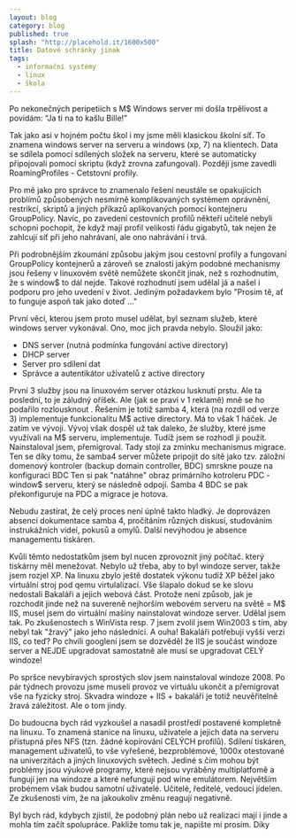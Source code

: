 ```yaml
---
layout: blog
category: blog
published: true
splash: "http://placehold.it/1600x500"
title: Datové schránky jinak
tags:
  - informační systémy
  - linux
  - škola
---
```


Po nekonečných peripetiích s M$ Windows server mi došla trpělivost a povidám:
“Ja ti na to kašlu Bille!”

Tak jako asi v hojném počtu škol i my jsme měli klasickou školní síť.
To znamena windows server na serveru a windows (xp, 7) na klientech.
Data se sdílela pomocí sdílených složek na serveru,
které se automaticky připojovali pomocí skriptu (když zrovna zafungoval).
Později jsme zavedli RoamingProfiles - Cetstovní profily.

Pro mě jako pro správce to znamenalo řešení neustále se opakujících problímů
způsobených nesmírně komplikovaných systémem oprávnění, restrikcí,
skriptů a jiných příkazů aplikovaných pomocí kontejneru GroupPolicy.
Navíc, po zavedení cestovních profilů někteří učitelé nebyli schopni pochopit,
že když mají profil velikosti řádu gigabytů, tak nejen že zahlcují síť
při jeho nahrávaní, ale ono nahrávání i trvá.

Při podrobnějším zkoumání způsobu jakým jsou cestovní profily a fungovaní
GroupPolicy kontejnerů a zároveň se znalostí jakým podobné mechanismy jsou
řešeny v linuxovém světě nemůžete skončit jinak, než s rozhodnutím,
že s window$ to dál nejde.
Takové rozhodnutí jsem udělal já a našel i podporu pro jeho uvedení v život.
Jediným požadavkem bylo "Prosim tě, ať to funguje aspoň tak jako doteď ..."

První věcí, kterou jsem proto musel udělat, byl seznam služeb,
které windows server vykonával. Ono, moc jich pravda nebylo. Sloužil jako:

- DNS server (nutná podmínka fungování active directory)
- DHCP server
- Server pro sdílení dat
- Správce a autentikátor uživatelů z active directory

První 3 služby jsou na linuxovém server otázkou lusknutí prstu.
Ale ta poslední, to je záludný oříšek.
Ale (jak se praví v 1 reklamě) mně se ho podařilo rozlousknout .
Řešením je totiž samba 4, která (na rozdíl od verze 3) implementuje funkcionalitu M$ active directory.
Má to však 1 háček.
Je zatím ve vývoji.
Vývoj však dospěl už tak daleko, že služby, které jsme využívali na M$ serveru, implementuje.
Tudíž jsem se rozhodl ji použít.
Nainstaloval jsem, přemigroval.
Tady stojí za zmínku mechanismus migrace.
Ten se díky tomu, že samba4 server můžete pripojit do sítě jako tzv. záložní domenový kontroler (backup domain controller, BDC) smrskne pouze na konfiguraci BDC
Ten si pak "natáhne" obraz primárního kotroleru PDC - window$ serveru, který se následně odpojí.
Samba 4 BDC se pak překonfiguruje na PDC a migrace je hotova.

Nebudu zastírat, že celý proces není úplně takto hladký.
Je doprovázen absencí dokumentace samba 4, pročítáním různých diskusí, studováním instrukážních videí, pokusů a omylů.
Další nevýhodou je absence managementu tiskáren.

Kvůli těmto nedostatkům jsem byl nucen zprovoznit jiný počítač. který tiskárny měl menežovat.
Nebylo už třeba, aby to byl windoze server, takže jsem rozjel XP.
Na linuxu zbylo ještě dostatek výkonu tudíž XP běžel jako virtuální stroj pod qemu virtulalizací.
Vše šlapalo dokud se ke slovu nedostali Bakaláři a jejich webová část.
Protože není způsob, jak je rozchodit jinde než na suvereně nejhorším webovém serveru na světě = M$ IIS, musel jsem do virtuální mašiny nainstalovat windoze server.
Udělal jsem tak. Po zkušenostech s WinVista resp. 7 jsem zvolil jsem Win2003 s tím, aby nebyl tak "žravý" jako jeho následníci.
A ouha! Bakaláři potřebují vyšší verzi IIS, co teď?
Po chvíli googlení jsem se dozvěděl že IIS je součást windoze server a NEJDE upgradovat samostatně ale musí se upgradovat CELÝ windoze!

Po spršce nevybíravých sprostých slov jsem nainstaloval windoze 2008.
Po pár týdnech provozu jsme museli provoz ve virtuálu ukončit a přemigrovat vše na fyzicky stroj.
Skvadra windoze + IIS + bakaláři je totiž neuvěřitelně žravá záležitost. Ale o tom jindy.

Do budoucna bych rád vyzkoušel a nasadil prostředí postavené kompletně na linuxu.
To znamená stanice na linuxu, uživatele a jejich data na serveru přístupná přes NFS (tzn. žádné kopírování CELÝCH profilů).
Sdílení tiskáren, management uživatelů, to vše vyřešené, bezproblémové, 1000x otestované na univerzitách a jiných linuxových světech.
Jediné s čím mohou být problémy jsou výukové programy, které nejsou vyráběny multiplatfomě a fungují jen na windoze a které nefungují pod wine emulátorem.
Největším probémem však budou samotní uživatelé.
Učitelé, ředitelé, vedoucí jídelen. Ze zkušenosti vím, že na jakoukoliv změnu reagují negativně.

Byl bych rád, kdybych zjistil, že podobný plán nebo už realizaci mají i jinde a mohla tím začít spolupráce.
Pakliže tomu tak je, napište mi prosím. Díky
